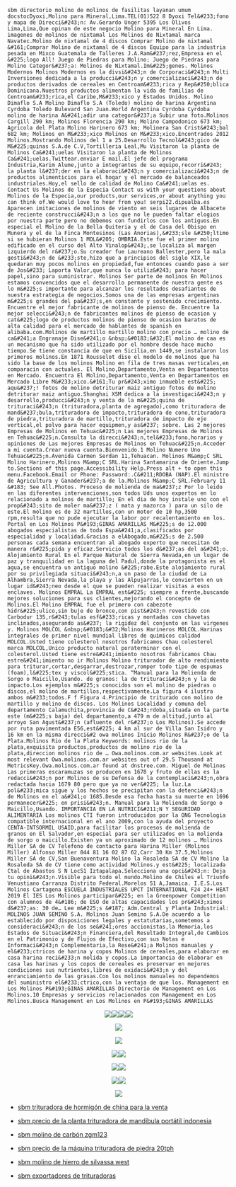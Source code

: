 
```
sbm directorio molino de molinos de fasilitas layanan umum docstocDyoxi,Molino para Mineral,Lima.TEL(01)522 8 Dyoxi Tel&#233;fono y mapa de Direcci&#243;n: Av.Gerardo Unger 5395 Los Olivos Lima,Lima,Que opinan de este negocio Molino para Mineral En Lima. imagenes de molinos de nixtamal Los Molinos de Nixtamal marca Navatec.Molino de nixtamal de 4 discos Comprar Molino de nixtamal &#161;Comprar Molino de nixtamal de 4 discos Equipo para la industria pesada en Mixco Guatemala de Talleres J.A.Ram&#237;rez,Empresa en el &#225;logo All! Juego de Piedras para Molino; Juego de Piedras para Molino Categor&#237;a: Molinos de Nixtamal.Im&#225;genes. Molinos Modernos Molinos Modernos es la divsi&#243;n de Corporaci&#243;n Multi Inversiones dedicada a la producci&#243;n y comercializaci&#243;n de productos derivados de cereales en Centroam&#233;rica y Rep&#250;blica Dominicana.Nuestros productos alimentan la vida de familias de Centroam&#233;rica,el Caribe,M&#233;xico y Estados Unidos. Molino Dimaflo S.A Molino Dimaflo S.A (Toledo) molino de harina Argentina Cyrdoba Toledo Bulevard San Juan.World Argentina Cyrdoba Cyrdoba molino de harina A&#241;adir una categor&#237;a Subir una foto.Molinos Cargill 290 km; Molinos Florencia 290 km; Molino Campodonico 673 km; Agricola del Plata Molino Harinero 673 km; Molinera San Crist&#243;bal 682 km; Molinos en M&#233;xico Molinos en M&#233;xico.Encontrados 2012 Molinos.Mostrando Molinos del 1 a 25.Desarrollo Tecnol&#243;gico de M&#225;quinas S.A.de C.V,Tortilleria Leal,Mu Visitaron la planta de Molinos Ca&#241;uelas Visitaron la planta de Molinos Ca&#241;uelas.Twittear.enviar E mail.El jefe del programa Industria,Karim Alume,junto a integrantes de su equipo,recorri&#243; la planta l&#237;der en la elaboraci&#243;n y comercializaci&#243;n de productos alimenticios para el hogar y el mercado de balanceados industriales.Hoy,el sello de calidad de Molino Ca&#241;uelas es. Contact Us Molinos de la Especia Contact us with your questions about Molinos de la Especia,our products,our services,or about anything you can think of.We would love to hear from you! serpi22.dipualba.es Aparecen imitaciones de molinos de viento en seis lugares de Albacete de reciente construcci&#243;n a los que no le pueden faltar elogios por nuestra parte pero no debemos con fundirlos con los antiguos.En especial el Molino de la Bella Quiteria y el de Casa del Obispo en Munera y el de la Finca Montesinos (Las Anorias),&#233;sle &#250;ltimo si se hubieran Molinos 1 MOL&#205; OMBRIA.Este fue el primer molino edificado en el curso del Alto Vinalop&#243;,se localiza al margen izquierdo del r&#237;o.Su creador fue Laureano Ballester,pero la mala gesti&#243;n de &#233;ste,hizo que a principios del siglo XIX,le quedaran muy pocos molinos en propiedad,fue entonces cuando paso a ser de Jos&#233; Laporta Valor,que nunca lo utiliz&#243; para hacer papel,sino para suministrar. Molinos Ser parte de molinos En Molinos estamos convencidos que el desarrollo permanente de nuestra gente es lo m&#225;s importante para alcanzar los resultados desafiantes de nuestra estrategia de negocios.Somos una de las empresas argentinas m&#225;s grandes del pa&#237;s,en constante y sostenido crecimiento. Encuentre el mejor fabricante de molinos de pienso de. Encuentre la mejor selecci&#243;n de fabricantes molinos de pienso de ocasion y cat&#225;logo de productos molinos de pienso de ocasion baratos de alta calidad para el mercado de hablantes de spanish en alibaba.com.Molinos de martillo martillo molino con precio … molino de ca&#241;a Engranaje Dise&#241;o &nbsp;&#0183;&#32;El molino de caa es un mecanismo que ha sido utilizado por el hombre desde hace mucho tiempo.Se tiene constancia de que en Sicilia,en 1449,se instalaron los primeros molinos.En 1871 Rousselot dise el modelo de molinos que ha sido la base de los molinos Molino en fila de tres masas verticales,en comparacin con actuales. El Molino,Departamento,Venta en Departamentos en Mercado. Encuentra El Molino,Departamento,Venta en Departamentos en Mercado Libre M&#233;xico.&#161;Tu pr&#243;ximo inmueble est&#225; aqu&#237;! fotos de molino detriturar maiz antiguo fotos de molino detriturar maiz antiguo.Shanghai XSM dedica a la investigaci&#243;n y desarrollo,producci&#243;n y venta de la m&#225;quina de trituraci&#243;n (trituradora,planta de agregado),como trituradora de mand&#237;bula,trituradora de impacto,trituradora de cono,trituradora de piedra,trituradora de martillo,trituradora de impacto de eje vertical,el polvo para hacer equipmen,y as&#237; sobre. Las 2 mejores Empresas de Molinos en Tehuac&#225;n Las mejores Empresas de Molinos en Tehuac&#225;n.Consulta la direcci&#243;n,tel&#233;fono,horarios y opiniones de Las mejores Empresas de Molinos en Tehuac&#225;n.Acceder a mi cuenta.Crear nueva cuenta.Bienvenido.1 Molino Numero Uno Tehuac&#225;n.Avenida Carmen Serdan 11,Tehuacan. Molinos M&amp;C SRL Molino Harinero,Molinos M&amp;C SRL.Harina Santamarina de Oriente.Jump to.Sections of this page.Accessibility Help.Press alt + to open this menu.Facebook.Email or Phone: Password:.C&#211;RDOBA (NAP).El ministro de Agricultura y Ganader&#237;a de la.Molinos M&amp;C SRL.February 11 &#183; See All.Photos. Proceso de molienda de ma&#237;z Por lo leido en las diferentes intervenciones,son todos Uds unos expertos en lo relacionado a molinos de martillo; En el dia de hoy instale uno con el prop&#243;sito de moler ma&#237;z ( mata y mazorca ) para un silo de este.El molino es de 32 martillos,con un motor de 10 hp,3500 rpm,resulta que no pude ejecutar la labor por recalentamiento en los. Portal en Los Molinos P&#193;GINAS AMARILLAS M&#225;s de 12.000 abogados especialistas de toda Espa&#241;a,clasificados por especialidad y localidad.Gracias a elAbogado,m&#225;s de 2.500 personas cada semana encuentran al abogado experto que necesitan de manera r&#225;pida y eficaz.Servicio todos los d&#237;as del a&#241;o. Alojamiento Rural En el Parque Natural de Sierra Nevada,en un lugar de paz y tranquilidad en La laguna del Padul,donde la protagonista es el agua,se encuentra un antiguo molino &#225;rabe.Este alojamiento rural por su privilegiada situaci&#243;n,a un paso de la ciudad de La Alhambra,Sierra Nevada,la playa y las Alpujarras,lo convierten en un lugar id&#243;neo desde el que se pueden realizar visitas a esos enclaves. Molinos EMPRAL La EMPRAL est&#225; siempre a frente,buscando mejores soluciones para sus clientes,mejorando el concepto de Molinos.El Molino EMPRAL fue el primero con cabezote hidr&#225;ulico,sin buje de bronce,con pist&#243;n revestido con Carbodur 135,r&#243;tulas esf&#233;ricas y montadas con chavetas inclinados,asegurando as&#237; la rigidez del conjunto en las virgenes y. Molinos MOLCOL &nbsp;&#0183;&#32;Molinos Harineros MOLCOL.Harinas integrales de primer nivel mundial libres de quimicos calidad MOLCOL.Usted tiene colesterol nosotros fabricamos Chau colesterol marca MOLCOL,Unico producto natural poraterminar con el colesterol.Usted tiene estre&#241;imiento nosotros fabricamos Chau estre&#241;imiento no ir Molinos Molino triturador de alto rendimiento para triturar,cortar,desgarrar,destrozar,romper todo tipo de espumas (foam),l&#225;tex y viscol&#225;stica. “Manual para la Molienda de Sorgo o Maicillo,Usando. de granos: la de trituraci&#243;n y la de impacto.Los ejemplos m&#225;s conocidos son el molino de piedras o discos,el molino de martillos,respectivamente.La figura 4 ilustra ambos m&#233;todos.F f Figura 4.Principio de triturado con molino de martillo y molino de discos. Los Molinos Localidad y comuna del departamento Calamuchita,provincia de C&#243;rdoba,situada en la parte este (m&#225;s baja) del departamento,a 479 m de altitud,junto al arroyo San Agust&#237;n (afluente del r&#237;o Los Molinos).Se accede por ruta pavimentada E56,est&#225; 4 km al sur de Villa San Isidro y 16 km en la misma direcci&#2 owa molinos Inicio Molinos R&#237;o de la Plata.Molinos Rio de la Plata Keywords: molinos rio de la plata,exquisita productos,productos de molino rio de la plata,direccion molinos rio de … Owa.molinos.com.ar websites.Look at most relevant Owa.molinos.com.ar websites out of 29.5 Thousand at MetricsKey.Owa.molinos.com.ar found at dnstree.com. Miguel de Molinos Las primeras escaramuzas se producen en 1678 y fruto de ellas es la redacci&#243;n por Molinos de su Defensa de la contemplaci&#243;n,obra redactada hacia 1679 80 pero que ya no ver&#225; la luz.La pol&#233;mica sigue y los hechos se precipitan con la detenci&#243;n de Molinos en el a&#241;o 1685.Desde esa fecha hasta su muerte en 1696 permanecer&#225; en prisi&#243;n. Manual para la Molienda de Sorgo o Maicillo,Usando. IMPORTANCIA EN LA NUTRICI&#211;N Y SEGURIDAD ALIMENTARIA Los molinos CTI fueron introducidos por la ONG Tecnologia compatible internacional en el ano 2009,con la ayuda del proyecto CENTA‐INTSORMIL USAID,para facilitar los procesos de molienda de granos en El Salvador,en especial para ser utilizados en la molienda de sorgo o maicillo.Existen ya un aproximado de 12 molinos … Molinos Miller SA de CV Telefono de contacto para Harina Miller (Molinos Miller) Alfonso Miller 044 81 16 02 87 62,Carr 30 Km 37.5,Molinos Miller SA de CV,San Buenaventura Molino la Rosaleda SA de CV Molino la Rosaleda SA de CV tiene como actividad Molinos.y est&#225; localizada Ctal de Abastos S N Loc51 Iztapalapa.Selecciona una opci&#243;n: Deja tu opini&#243;n.Visible para todo el mundo.Molino de Chiles el Triunfo Venustiano Carranza Distrito Federal.Morelos 51 A,Jamaica. I.E.S.Los Molinos Cartagena ESCUELA INDUSTRIALES UPCT INTERNATIONAL F24 24+ HEAT 2019 El IES Los Molinos participar&#225; en la Greenpower Competition con alumnos de 4&#186; de ESO de altas capacidades los pr&#243;ximos d&#237;as: 30 de… Lee m&#225;s &#187; Adm.Central y Planta Industrial: MOLINOS JUAN SEMINO S.A. Molinos Juan Semino S.A.De acuerdo a lo establecido por disposiciones legales y estatutarias,sometemos a consideraci&#243;n de los se&#241;ores accionistas,la Memoria,los Estados de Situaci&#243;n Financiera,del Resultado Integral,de Cambios en el Patrimonio y de Flujos de Efectivo,con sus Notas e Informaci&#243;n Complementaria,la Rese&#241;a Molinos manuales y el&#233;ctricos de harina y copos Molinos de cereales,para elaborar en casa harina reci&#233;n molida y copos.La importancia de elaborar en casa las harinas y los copos de cereales es preservar en mejores condiciones sus nutrientes,libres de oxidaci&#243;n y del enranciamiento de las grasas.Con los molinos manuales no dependemos del suministro el&#233;ctrico,con la ventaja de que los. Management en Los Molinos P&#193;GINAS AMARILLAS Directorio de Management en Los Molinos.10 Empresas y servicios relacionados con Management en Los Molinos.Busca Management en Los Molinos en P&#193;GINAS AMARILLAS 
```

<div align="center">

<a href="https://es-mill.shibang-china.com/github&k=sbm+directorio+molino+de+molinos+de+fasilitas+layanan+umum+docstoc"><img src="https://static.shibang-china.com/es/mill/index.jpg"></a><a href="https://es-mill.shibang-china.com/materials.htmlgithub&k=sbm+directorio+molino+de+molinos+de+fasilitas+layanan+umum+docstoc"><img src="https://static.shibang-china.com/es/mill/materials.jpg"></a><a href="https://es-mill.shibang-china.com/about.htmlgithub&k=sbm+directorio+molino+de+molinos+de+fasilitas+layanan+umum+docstoc"><img src="https://static.shibang-china.com/es/mill/about.jpg"></a><a href="https://es-mill.shibang-china.com/contact.htmlgithub&k=sbm+directorio+molino+de+molinos+de+fasilitas+layanan+umum+docstoc"><img src="https://static.shibang-china.com/es/mill/contact.jpg"></a>

<a href="https://es-mill.shibang-china.com/github&k=sbm+directorio+molino+de+molinos+de+fasilitas+layanan+umum+docstoc"><img src="https://static.shibang-china.com/es/mill/banner.jpg"></a>

<a href="https://swt.shibang-china.com/github&k=sbm+directorio+molino+de+molinos+de+fasilitas+layanan+umum+docstoc"><img src="https://static.shibang-china.com/es/mill/chat.jpg"></a>

<a href="https://es-mill.shibang-china.com/products/vertical-roller-mill.htmlgithub&k=sbm+directorio+molino+de+molinos+de+fasilitas+layanan+umum+docstoc"><img src="https://static.shibang-china.com/es/mill/vertical.jpg"></a><a href="https://es-mill.shibang-china.com/products/raymond-mill.htmlgithub&k=sbm+directorio+molino+de+molinos+de+fasilitas+layanan+umum+docstoc"><img src="https://static.shibang-china.com/es/mill/raymond.jpg"></a>

<a href="https://es-mill.shibang-china.com/products/ultrafine-grinding-mill.htmlgithub&k=sbm+directorio+molino+de+molinos+de+fasilitas+layanan+umum+docstoc"><img src="https://static.shibang-china.com/es/mill/ultrafine.jpg"></a><a href="https://es-mill.shibang-china.com/products/trapezium-grinding-mill.htmlgithub&k=sbm+directorio+molino+de+molinos+de+fasilitas+layanan+umum+docstoc"><img src="https://static.shibang-china.com/es/mill/trapezium.jpg"></a>

<a href="https://es-mill.shibang-china.com/products/ball-mill.htmlgithub&k=sbm+directorio+molino+de+molinos+de+fasilitas+layanan+umum+docstoc"><img src="https://static.shibang-china.com/es/mill/ball.jpg"></a><a href="https://es-mill.shibang-china.com/products/hammer-mill.htmlgithub&k=sbm+directorio+molino+de+molinos+de+fasilitas+layanan+umum+docstoc"><img src="https://static.shibang-china.com/es/mill/hammer.jpg"></a>

<a href="https://swt.shibang-china.com/github&k=sbm+directorio+molino+de+molinos+de+fasilitas+layanan+umum+docstoc"><img src="https://static.shibang-china.com/es/mill/case.jpg"></a>

</div>


* [sbm trituradora de hormigón de china para la venta](sbm%20trituradora%20de%20hormig%C3%B3n%20de%20china%20para%20la%20venta.md)

* [sbm precio de la planta trituradora de mandíbula portátil indonesia](sbm%20precio%20de%20la%20planta%20trituradora%20de%20mand%C3%ADbula%20port%C3%A1til%20indonesia.md)

* [sbm molino de carbón zgm123](sbm%20molino%20de%20carb%C3%B3n%20zgm123.md)

* [sbm precio de la máquina trituradora de piedra 20tph](sbm%20precio%20de%20la%20m%C3%A1quina%20trituradora%20de%20piedra%2020tph.md)

* [sbm molino de hierro de silvassa west](sbm%20molino%20de%20hierro%20de%20silvassa%20west.md)

* [sbm exportadores de trituradoras](sbm%20exportadores%20de%20trituradoras.md)